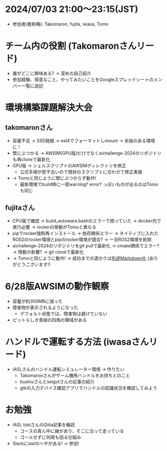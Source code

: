 # 2024/07/03 21:00～23:15(JST)
- 参加者(敬称略): Takomaron, fujita, iwasa, Tomo

# チーム内の役割 (Takomaronさんリード)
- 誰がどこに興味ある? -> 深めの自己紹介
- 参加経験、得意なこと、やってみたいことをGoogleスプレッドシートのメンバー一覧に追記

# 環境構築課題解決大会
## takomaronさん
- 容量不足 -> SSD発掘 -> ext4でフォーマットしmount -> 余裕のある環境に！
- 壁にぶつかる -> AWSIM(GPU版)だけでなくaichallenge-2024のリポジトリも再cloneで最新化
- GPU版 -> シェルスクリプトのAWSIMディレクトリを修正
  - 公式手順が若干古いので現状のスクリプトに合わせて修正実施
- -> Tomoと同じように壁にぶつからず動作!
  - 最新環境でbuild時に一部warning? error? っぽいものが出るのはTomoも同じ

## fujitaさん
- CPU版で確認 -> build_autoware.bashのエラーで困っていた -> docker内で実行必要 -> rockerの挙動がTomoと異なる
- pipでrocker強制再インストール -> 依存関係エラー -> ネイティブに入れたROS2のrocker環境とpipのrocker環境が競合? -> 一旦ROS2環境を削除
- aichallenge-2024のリポジトリをgit pullで最新化 -> cmake関係でエラー? -> 残骸の影響? -> git cloneで最新化
- -> Tomoと同じように動作! -> 成功までの道のりは[別途Markdown化](20240703_fujita.md) (ありがとうございます!)

# 6/28版AWSIMの動作観察
- 容量が約300MBに減った
- 障害物が表示されるようになった
  - デフォルト状態では、障害物は避けていない
- ピットらしき青緑の四角の領域がある

# ハンドルで運転する方法 (iwasaさんリード)
- iASLさんのハンドル運転シミュレーター環境 -> 作りたい
  - Takomaronさんがゲーム機用ハンドルをお持ちとのこと
  - bushioさんとseigotさんの記事の紹介
  - gtkの入力デバイス確認アプリでハンドルの認識状況を確認してみよう
 
# お勉強
- iASL tokiさんのQiita記事を輪読
  - コースの真ん中に線があり、そこに沿って走っている
  - ゴールせずに何周も回る仕組み
- Slackにiaslのへやがある! -> 参加!

